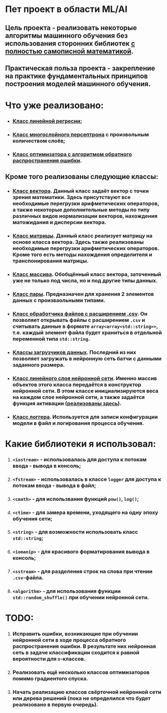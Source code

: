 # Пет проект в области ML/AI



## Цель проекта - реализовать некоторые алгоритмы машинного обучения без использования сторонних библиотек [с полностью самописной математикой](https://github.com/listussr/ML_pet_project/blob/main/Math.h).

## Практическая польза проекта - закрепление на практике фундаментальных принципов построения моделей машинного обучения.

# Что уже реализовано:

* ###  [Класс линейной регресии](https://github.com/listussr/ML_pet_project/blob/main/LinearRegression.h);
* ### [Класс многослойного персептрона](https://github.com/listussr/ML_pet_project/blob/main/NeuralNetwork.h) с произвольным количеством слоёв;
* ### [Класс оптимизатора с алгоритмом обратного распространения ошибки](https://github.com/listussr/ML_pet_project/blob/main/Optimizer.h).

## Кроме того реализованы следующие классы:
* ### [Класс вектора](https://github.com/listussr/ML_pet_project/blob/main/Vector.h). Данный класс задаёт вектор с точки зрения математики. Здесь присутствуют все необходимые перегрузки арифметических операторов, а также некоторые дополнительные методы по типу различных видов нормализации векторов, нахождения матожидания и дисперсии вектора.
* ### [Класс матрицы](https://github.com/listussr/ML_pet_project/blob/main/Matrix.h). Данный класс реализует матрицу на основе класса вектора. Здесь также реализованы необходимые перегрузки арифметических операторов. Кроме того есть методы нахождения определителя и транспонирования матрицы.
* ### [Класс массива](https://github.com/listussr/ML_pet_project/blob/main/Array.h). Обобщённый класс вектора, заточенный уже не только под числа, но и под другие типы данных.
* ### [Класс пары](https://github.com/listussr/ML_pet_project/blob/main/Pair.h). Предназначен для хранения 2 элементов данных с произваольными типами.
* ### [Класс обработчика файлов с расширением .csv](https://github.com/listussr/ML_pet_project/blob/main/CSVHandler.h). Он позволяет открывать файлы с расширением `.csv` и считывать данные в формате `array<array<std::string>>`, т.е. каждый элемент файла будет храниться в отдельной переменной типа `std::string`.
* ### [Классы загрузчиков данных](https://github.com/listussr/ML_pet_project/blob/main/DataLoader.h). Последний из них позволяет загружать в нейронную сеть батчи с данными заданного размера.
* ### [Класс линейного слоя нейронной сети](https://github.com/listussr/ML_pet_project/blob/main/Linear.h). Именно массив объектов этого класса передаётся в конструктор нейронной сети. В этом классе инициализируются веса на каждом слое нейронной сети, а также задаётся функция активации ([реализованы здесь](https://github.com/listussr/ML_pet_project/blob/main/Math.h)).
* ### [Класс логгера](https://github.com/listussr/ML_pet_project/blob/main/Logger.h). Используется для записи конфигурации модели в файл и логирования процесса обучения.

# Какие библиотеки я использовал:
1. ### `<iostream>` - использовалась для доступа к потокам ввода - вывода в консоль;
2. ### `<fstream>` - использовалась в классе `logger` для доступа к потокам ввода - вывода в файл;
3. ### `<cmath>` - для использвания функций `pow()`, `log()`;
4. ### `<ctime>` - для замера времени, уходящего на одну эпоху обучения сети;
5. ### `<string>` - для возможности использовать класс `std::string`;
6. ### `<iomanip>` - для красивого форматирования вывода в консоль;
7. ### `<sstream>` - для разделения строк на слова при чтении `.csv`-файла.
8. ### `<algorithm>` - для использования функции `std::random_shuffle()` при обучении нейронной сети.

# TODO:

1. ### Исправить ошибки, возникающие при обучении нейронной сети в ходе процесса обратного распространения ошибки. В результате них нейронная сеть в задаче классификации сходится к равной вероятности для `n`-классов.
2. ### Реализовать ещё несколько классов оптимизаторов помимо градиентого спуска.
3. ### Начать реализацию классов свёрточной нейронной сети или дерева решений (пока не определился что будет реализовано в первую очередь).
